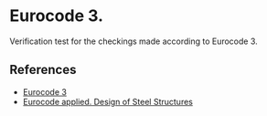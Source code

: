 # Eurocode 3.

Verification test for the checkings made according to Eurocode 3.

## References

 - [Eurocode 3](https://eurocodes.jrc.ec.europa.eu/showpage.php?id=133)
 - [Eurocode applied. Design of Steel Structures](https://eurocodeapplied.com/design/en1993)
